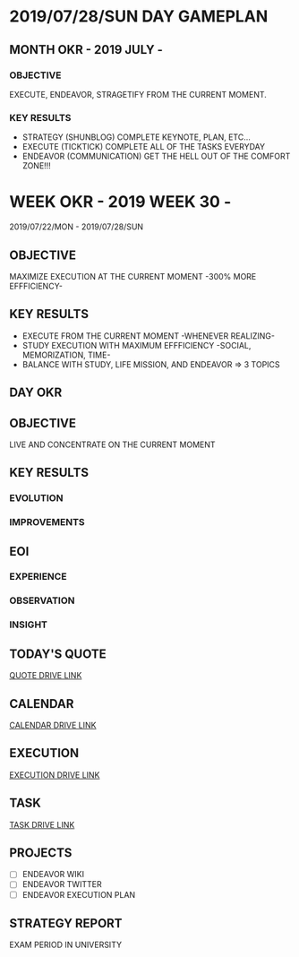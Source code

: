 # 2019/07/28/SUN DAY GAMEPLAN

## MONTH OKR - 2019 JULY -

### OBJECTIVE

EXECUTE, ENDEAVOR, STRAGETIFY FROM THE CURRENT MOMENT.

### KEY RESULTS

- STRATEGY (SHUNBLOG) COMPLETE KEYNOTE, PLAN, ETC...
- EXECUTE (TICKTICK) COMPLETE ALL OF THE TASKS EVERYDAY
- ENDEAVOR (COMMUNICATION) GET THE HELL OUT OF THE COMFORT ZONE!!!

# WEEK OKR - 2019 WEEK 30 -

2019/07/22/MON - 2019/07/28/SUN

## OBJECTIVE

MAXIMIZE EXECUTION AT THE CURRENT MOMENT -300% MORE EFFFICIENCY-

## KEY RESULTS

- EXECUTE FROM THE CURRENT MOMENT -WHENEVER REALIZING-
- STUDY EXECUTION WITH MAXIMUM EFFFICIENCY -SOCIAL, MEMORIZATION, TIME-
- BALANCE WITH STUDY, LIFE MISSION, AND ENDEAVOR => 3 TOPICS

## DAY OKR

## OBJECTIVE

LIVE AND CONCENTRATE ON THE CURRENT MOMENT

## KEY RESULTS

### EVOLUTION

### IMPROVEMENTS

## EOI

### EXPERIENCE

### OBSERVATION

### INSIGHT

## TODAY'S QUOTE

[QUOTE DRIVE LINK](https://drive.google.com/open?id=1nhGhxwpyOGy1d_gFIeensCC2KXzCaa9o)

## CALENDAR

[CALENDAR DRIVE LINK](https://drive.google.com/open?id=1qpq-8s63x6jZK4JWYXvOYFbi1otM9EYT)

## EXECUTION

[EXECUTION DRIVE LINK](https://drive.google.com/open?id=1nUFC_97On1yc2Gvo3tWCSQ-rK42_PwxnO0aDLirarqA)

## TASK

[TASK DRIVE LINK](https://drive.google.com/open?id=1d11wrJNjuR5Cw-ZUkbNvxRx-pMGP0zl9)

## PROJECTS

- [ ] ENDEAVOR WIKI
- [ ] ENDEAVOR TWITTER
- [ ] ENDEAVOR EXECUTION PLAN

## STRATEGY REPORT

EXAM PERIOD IN UNIVERSITY
